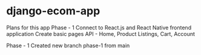 # django-ecom-app

Plans for this app
Phase - 1
Connect to React.js and React Native frontend application
Create basic pages API - Home, Product Listings, Cart, Account

Phase - 1
Created new branch phase-1 from main
